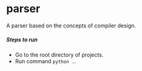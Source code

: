 # parser
A parser based on the concepts of compiler design.

##### Steps to run
* Go to the root directory of projects.
* Run command `python .`.
